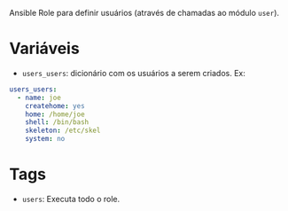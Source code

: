 Ansible Role para definir usuários (através de chamadas ao módulo `user`).

# Variáveis

- `users_users`: dicionário com os usuários a serem criados. Ex:

```yaml
users_users:
  - name: joe
    createhome: yes
    home: /home/joe
    shell: /bin/bash
    skeleton: /etc/skel
    system: no
```

# Tags

- `users`: Executa todo o role.
